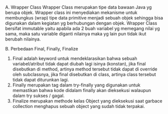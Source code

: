A.	Wrapper Class
Wrapper Class merupakan tipe data bawaan Java yg berupa objek. Wrapper class ini menyediakan mekanisme untuk membungkus (wrap) tipe data
primitive menjadi sebuah objek sehingga bisa digunakan dalam kegiatan yg berhubungan dengan objek. Wrapper  Class bersifat immutable yaitu
apabila ada 2 buah variabel yg memegang nilai yg sama, maka satu variable diganti nilainya maka yg lain pun tidak ikut berubah nilainya.

B.	Perbedaan Final, Finally, Finalize
1.	Final adalah keyword untuk mendeklarasikan bahwa sebuah variabel/atribut tidak dapat diubah lagi isinya (konstan), jika final
disebutkan di method, artinya method tersebut tidak dapat di override oleh subclassnya, jika final disebutkan di class, artinya class
tersebut tidak dapat diturunkan lagi.
2.	Finally merupakan tag dalam try-finally yang digunakan untuk memastikan bahwa kode didalam finally akan dieksekusi walaupun dalam try
sukses / gagal.
3.	Finalize merupakan methode kelas Object yang dieksekusi saat garbace collection menghapus sebuah object yang sudah tidak terpakai.
